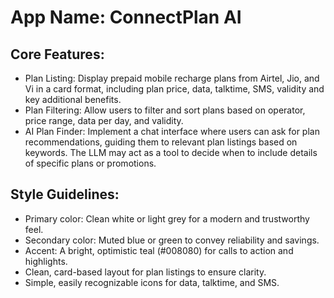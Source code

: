 # **App Name**: ConnectPlan AI

## Core Features:

- Plan Listing: Display prepaid mobile recharge plans from Airtel, Jio, and Vi in a card format, including plan price, data, talktime, SMS, validity and key additional benefits.
- Plan Filtering: Allow users to filter and sort plans based on operator, price range, data per day, and validity.
- AI Plan Finder: Implement a chat interface where users can ask for plan recommendations, guiding them to relevant plan listings based on keywords. The LLM may act as a tool to decide when to include details of specific plans or promotions.

## Style Guidelines:

- Primary color: Clean white or light grey for a modern and trustworthy feel.
- Secondary color: Muted blue or green to convey reliability and savings.
- Accent: A bright, optimistic teal (#008080) for calls to action and highlights.
- Clean, card-based layout for plan listings to ensure clarity.
- Simple, easily recognizable icons for data, talktime, and SMS.